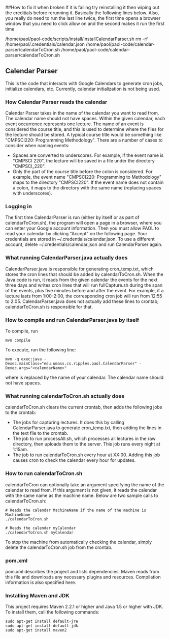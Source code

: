 ##How to fix it when broken
If it is failing try reinstalling it then wiping out the creditials before rerunning it. Basically the following lines below. Also, you really do need to run the last line twice, the first time opens a browser window that you need to click allow on and the second makes it run the first time

/home/paol/paol-code/scripts/install/installCalendarParser.sh
rm -rf /home/paol/.credentials/calendar.json
/home/paol/paol-code/calendar-parser/calendarToCron.sh 
/home/paol/paol-code/calendar-parser/calendarToCron.sh 

## Calendar Parser
This is the code that interacts with Google Calendars to generate cron jobs, initialize calendars, etc. Currently, calendar initialization is not being used.

### How Calendar Parser reads the calendar
Calendar Parser takes in the name of the calendar you want to read from. The calendar name should not have spaces. Within the given calendar, each event occurrence represents one lecture. The name of an event is considered the course title, and this is used to determine where the files for the lecture should be stored. A typical course title would be something like "CMPSCI220: Programming Methodology". There are a number of cases to consider when naming events:

* Spaces are converted to underscores. For example, if the event name is "CMPSCI 220", the lecture will be saved in a file under the directory "CMPSCI_220".
* Only the part of the course title before the colon is considered. For example, the event name "CMPSCI220: Programming to Methodology" maps to the directory "CMPSCI220". If the event name does not contain a colon, it maps to the directory with the same name (replacing spaces with underscores).

### Logging in
The first time CalendarParser is run (either by itself or as part of calendarToCron.sh), the program will open a page in a browser, where you can enter your Google account information. Then you must allow PAOL to read your calendar by clicking "Accept" on the following page. Your credentials are stored in ~/.credentials/calendar.json. To use a different account, delete ~/.credentials/calendar.json and run CalendarParser again.

### What running CalendarParser.java actually does
CalendarParser.java is responsible for generating cron_temp.txt, which stores the cron lines that should be added by calendarToCron.sh. When the Java code is run, it reads from the given calendar the events for the next three days and writes cron lines that will run fullCapture.sh during the span of the events, plus five minutes before and after the event. For example, if a lecture lasts from 1:00-2:00, the corresponding cron job will run from 12:55 to 2:05. CalendarParser.java does not actually add these lines to crontab; calendarToCron.sh is responsible for that.

### How to compile and run CalendarParser.java by itself
To compile, run
```
mvn compile
```
To execute, run the following line:
```
mvn -q exec:java -Dexec.mainClass="edu.umass.cs.ripples.paol.CalendarParser" -Dexec.args="<calendarName>"
```
where <calendarName> is replaced by the name of your calendar. The calendar name should not have spaces.

### What running calendarToCron.sh actually does
calendarToCron.sh clears the current crontab, then adds the following jobs to the crontab:
* The jobs for capturing lectures. It does this by calling CalendarParser.java to generate cron_temp.txt, then adding the lines in the text file to the crontab.
* The job to run processAll.sh, which processes all lectures in the raw directory, then uploads them to the server. This job runs every night at 1:15am.
* The job to run calendarToCron.sh every hour at XX:00. Adding this job causes cron to check the calendar every hour for updates.

### How to run calendarToCron.sh
calendarToCron can optionally take an argument specifying the name of the calendar to read from. If this argument is not given, it reads the calendar with the same name as the machine name. Below are two sample calls to calendarToCron.sh:

```Shell
# Reads the calendar MachineName if the name of the machine is MachineName
./calendarToCron.sh

# Reads the calendar myCalendar
./calendarToCron.sh myCalendar
```

To stop the machine from automatically checking the calendar, simply delete the calendarToCron.sh job from the crontab.

### pom.xml
pom.xml describes the project and lists dependencies. Maven reads from this file and downloads any necessary plugins and resources. Compilation information is also specified here.

### Installing Maven and JDK
This project requires Maven 2.2.1 or higher and Java 1.5 or higher with JDK. To install them, call the following commands:
```
sudo apt-get install default-jre
sudo apt-get install default-jdk
sudo apt-get install maven2
```

